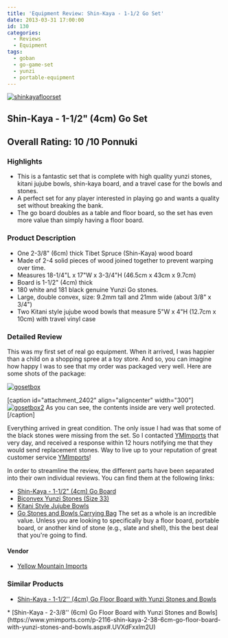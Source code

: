 ```yaml
---
title: 'Equipment Review: Shin-Kaya - 1-1/2 Go Set'
date: 2013-03-31 17:00:00
id: 130
categories:
  - Reviews
  - Equipment
tags:
  - goban
  - go-game-set
  - yunzi
  - portable-equipment
---
```


[![shinkayafloorset](http://www.bengozen.com/wp-content/uploads/2013/03/shinkayafloorset.jpg)](http://www.bengozen.com/wp-content/uploads/2013/03/shinkayafloorset.jpg)

## Shin-Kaya - 1-1/2" (4cm) Go Set

## Overall Rating: 10 /10 Ponnuki

### Highlights

*   <span style="line-height: 13px;">This is a fantastic set that is complete with high quality yunzi stones, kitani jujube bowls, shin-kaya board, and a travel case for the bowls and stones.</span>
*   A perfect set for any player interested in playing go and wants a quality set without breaking the bank.
*   The go board doubles as a table and floor board, so the set has even more value than simply having a floor board.

### Product Description

*   One 2-3/8" (6cm) thick Tibet Spruce (Shin-Kaya) wood board
*   Made of 2-4 solid pieces of wood joined together to prevent warping over time.
*   Measures 18-1/4"L x 17"W x 3-3/4"H (46.5cm x 43cm x 9.7cm)
*   Board is 1-1/2" (4cm) thick
*   180 white and 181 black genuine Yunzi Go stones.
*   Large, double convex, size: 9.2mm tall and 21mm wide (about 3/8" x 3/4")
*   Two Kitani style jujube wood bowls that measure 5"W x 4"H (12.7cm x 10cm) with travel vinyl case
<!--more-->

### Detailed Review

This was my first set of real go equipment. When it arrived, I was happier than a child on a shopping spree at a toy store. And so, you can imagine how happy I was to see that my order was packaged very well. Here are some shots of the package:

[![gosetbox](http://www.bengozen.com/wp-content/uploads/2013/03/gosetbox.jpg)](http://www.bengozen.com/wp-content/uploads/2013/03/gosetbox.jpg)

[caption id="attachment_2402" align="aligncenter" width="300"][![gosetbox2](http://www.bengozen.com/wp-content/uploads/2013/03/gosetbox2.jpg)](http://www.bengozen.com/wp-content/uploads/2013/03/gosetbox2.jpg) As you can see, the contents inside are very well protected.[/caption]

Everything arrived in great condition. The only issue I had was that some of the black stones were missing from the set. So I contacted [YMImports](http://www.ymimports.com) that very day, and received a response within 12 hours notifying me that they would send replacement stones. Way to live up to your reputation of great customer service [YMImports](https://www.ymimports.com)!

In order to streamline the review, the different parts have been separated into their own individual reviews. You can find them at the following links:

*   [Shin-Kaya - 1-1/2" (4cm) Go Board](http://www.bengozen.com/equipment-review-shin-kaya-1-12-go-floor-board/ "Equipment Review: Shin-Kaya — 1–1/2″ Go Board")
*   [Biconvex Yunzi Stones (Size 33)](http://www.bengozen.com/equipment-review-yunzi-biconvex-stones-set/ "Equipment Review: Yunzi Biconvex Stones Set")
*   [Kitani Style Jujube Bowls](http://www.bengozen.com/equipment-review-kitani-jujube-bowls/ "Equipment Review: Kitani Jujube Bowls")
*   [Go Stones and Bowls Carrying Bag](http://www.bengozen.com/equipment-review-go-stones-and-bowls-carrying-bag/ "Equipment Review: Go Stones and Bowls Carrying Bag")
The set as a whole is an incredible value. Unless you are looking to specifically buy a floor board, portable board, or another kind of stone (e.g., slate and shell), this the best deal that you're going to find.

#### Vendor

*   [<span style="line-height: 13px;">Yellow Mountain Imports</span>](https://www.ymimports.com)

### Similar Products

*   <span style="line-height: 13px;">[Shin-Kaya - 1-1/2'' (4cm) Go Floor Board with Yunzi Stones and Bowls](https://www.ymimports.com/p-2114-shin-kaya-1-12-4cm-go-floor-board-with-yunzi-stones-and-bowls.aspx#.UVXdFhxlm2U)
</span>
*   [Shin-Kaya - 2-3/8'' (6cm) Go Floor Board with Yunzi Stones and Bowls](https://www.ymimports.com/p-2116-shin-kaya-2-38-6cm-go-floor-board-with-yunzi-stones-and-bowls.aspx#.UVXdFxxlm2U)